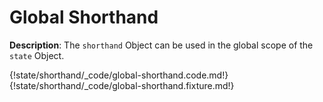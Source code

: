 # Global Shorthand

__Description__: The `shorthand` Object can be used in the global scope of the `state` Object.

{!state/shorthand/_code/global-shorthand.code.md!}
{!state/shorthand/_code/global-shorthand.fixture.md!}

<div class="cf"></div>
<div class="end"></div>

